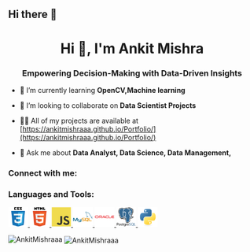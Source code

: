 ## Hi there 👋

<h1 align="center">Hi 👋, I'm Ankit Mishra</h1>
<h3 align="center">Empowering Decision-Making with Data-Driven Insights</h3>

- 🌱 I’m currently learning **OpenCV,Machine learning**

- 👯 I’m looking to collaborate on **Data Scientist Projects**

- 👨‍💻 All of my projects are available at [https://ankitmishraaa.github.io/Portfolio/](https://ankitmishraaa.github.io/Portfolio/)

- 💬 Ask me about **Data Analyst, Data Science, Data Management,**

<h3 align="left">Connect with me:</h3>
<p align="left">
</p>

<h3 align="left">Languages and Tools:</h3>
<p align="left"> <a href="https://www.w3schools.com/css/" target="_blank" rel="noreferrer"> <img src="https://raw.githubusercontent.com/devicons/devicon/master/icons/css3/css3-original-wordmark.svg" alt="css3" width="40" height="40"/> </a> <a href="https://www.w3.org/html/" target="_blank" rel="noreferrer"> <img src="https://raw.githubusercontent.com/devicons/devicon/master/icons/html5/html5-original-wordmark.svg" alt="html5" width="40" height="40"/> </a> <a href="https://developer.mozilla.org/en-US/docs/Web/JavaScript" target="_blank" rel="noreferrer"> <img src="https://raw.githubusercontent.com/devicons/devicon/master/icons/javascript/javascript-original.svg" alt="javascript" width="40" height="40"/> </a> <a href="https://www.mysql.com/" target="_blank" rel="noreferrer"> <img src="https://raw.githubusercontent.com/devicons/devicon/master/icons/mysql/mysql-original-wordmark.svg" alt="mysql" width="40" height="40"/> </a> <a href="https://www.oracle.com/" target="_blank" rel="noreferrer"> <img src="https://raw.githubusercontent.com/devicons/devicon/master/icons/oracle/oracle-original.svg" alt="oracle" width="40" height="40"/> </a> <a href="https://www.postgresql.org" target="_blank" rel="noreferrer"> <img src="https://raw.githubusercontent.com/devicons/devicon/master/icons/postgresql/postgresql-original-wordmark.svg" alt="postgresql" width="40" height="40"/> </a> <a href="https://www.python.org" target="_blank" rel="noreferrer"> <img src="https://raw.githubusercontent.com/devicons/devicon/master/icons/python/python-original.svg" alt="python" width="40" height="40"/> </a> </p>

<p><img align="left" src="https://github-readme-stats.vercel.app/api/top-langs?username=AnkitMishraaa&show_icons=true&locale=en&layout=compact" alt="AnkitMishraaa" /></p>
 
<p>&nbsp;<img align="center" src="https://github-readme-stats.vercel.app/api?username=AnkitMishraaa&show_icons=true&locale=en" alt="AnkitMishraaa" /></p>

